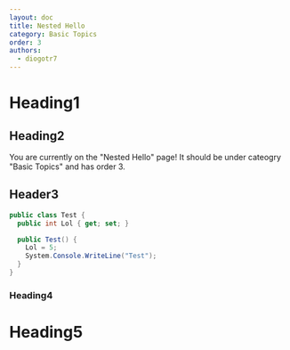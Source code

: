 ```yaml
---
layout: doc
title: Nested Hello
category: Basic Topics
order: 3
authors:
  - diogotr7
---
```


# Heading1

## Heading2

You are currently on the "Nested Hello" page! It should be under cateogry "Basic Topics" and has order 3.

## Header3

```cs
public class Test {
  public int Lol { get; set; }

  public Test() {
    Lol = 5;
    System.Console.WriteLine("Test");
  }
}
```

### Heading4

# Heading5